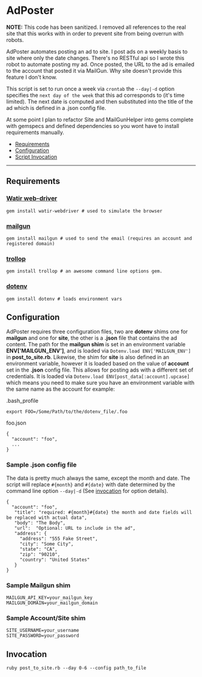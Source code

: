 AdPoster
========

**NOTE:** This code has been sanitized. I removed all references to the real
site that this works with in order to prevent site from being overrun with
robots.

AdPoster automates posting an ad to site. I post ads on a weekly basis to site
where only the date changes. There's no RESTful api so I wrote this robot to
automate posting my ad. Once posted, the URL to the ad is emailed to the account
that posted it via MailGun. Why site doesn't provide this feature I don't know.

This script is set to run once a week via `crontab` the `--day|-d` option
specifies the `next day of the week` that this ad corresponds to (it's time
limited). The next date is computed and then substituted into the title of the
ad which is defined in a .json config file.

At some point I plan to refactor Site and MailGunHelper into gems complete with
gemspecs and defined dependencies so you wont have to install requirements
manually.

- [Requirements](#requirements)
- [Configuration](#configuration)
- [Script Invocation](#invocation)

---

Requirements
------------

### [Watir web-driver](https://rubygems.org/gems/watir-webdriver)
```
gem install watir-webdriver # used to simulate the browser
```
### [mailgun](https://rubygems.org/gems/mailgun)
```
gem install mailgun # used to send the email (requires an account and registered domain)
```
### [trollop](https://rubygems.org/gems/trollop/versions/2.1.2)
```
gem install trollop # an awesome command line options gem.
```
### [dotenv](https://rubygems.org/gems/dotenv)
```
gem install dotenv # loads environment vars
```

Configuration
------------

AdPoster requires three configuration files, two are **dotenv** shims one for
**mailgun** and one for **site**, the other is a **.json** file that contains
the ad content. The path for the **mailgun shim** is set in an environment
variable **ENV['MAILGUN_ENV']**, and is loaded via `Dotenv.load ENV['MAILGUN_ENV']`
in **post_to_site.rb**. Likewise, the shim for **site** is also defined in an
environment variable, however it is loaded based on the value of **account**
set in the **.json** config file. This allows for posting ads with a different
set of credentials. It is loaded via `Dotenv.load ENV[post_data[:account].upcase]`
which means you need to make sure you have an environment variable with the same
name as the account for example:

.bash_profile
```
export FOO=/Some/Path/to/the/dotenv_file/.foo
```
foo.json
```
{
  "account": "foo",
  ...
}
```

### Sample .json config file

The data is pretty much always the same, except the month and date. The script
will replace `#{month}` and `#{date}` with date determined by the command line
option `--day|-d` (See [invocation](#invocation) for option details).

```
{
  "account": "foo",
   "title": "required: #{month}#{date} the month and date fields will be replaced with actual data",
   "body": "The Body",
   "url":  "Optional: URL to include in the ad",
   "address": {
     "address": "555 Fake Street",
     "city": "Some City",
     "state": "CA",
     "zip": "90210",
     "country": "United States"
   }
}
```

### Sample Mailgun shim
```
MAILGUN_API_KEY=your_mailgun_key
MAILGUN_DOMAIN=your_mailgun_domain
```

### Sample Account/Site shim
```
SITE_USERNAME=your_username
SITE_PASSWORD=your_password
```

Invocation
-----------
```
ruby post_to_site.rb --day 0-6 --config path_to_file
```
